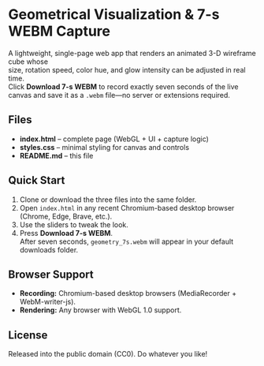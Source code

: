 # Geometrical Visualization & 7-s WEBM Capture

A lightweight, single-page web app that renders an animated 3-D wireframe cube whose  
size, rotation speed, color hue, and glow intensity can be adjusted in real time.  
Click **Download 7-s WEBM** to record exactly seven seconds of the live canvas and save it as a `.webm` file—no server or extensions required.

## Files

- **index.html** – complete page (WebGL + UI + capture logic)  
- **styles.css** – minimal styling for canvas and controls  
- **README.md** – this file

## Quick Start

1. Clone or download the three files into the same folder.
2. Open `index.html` in any recent Chromium-based desktop browser (Chrome, Edge, Brave, etc.).
3. Use the sliders to tweak the look.
4. Press **Download 7-s WEBM**.  
   After seven seconds, `geometry_7s.webm` will appear in your default downloads folder.

## Browser Support

- **Recording:** Chromium-based desktop browsers (MediaRecorder + WebM-writer-js).  
- **Rendering:** Any browser with WebGL 1.0 support.

## License

Released into the public domain (CC0). Do whatever you like!
